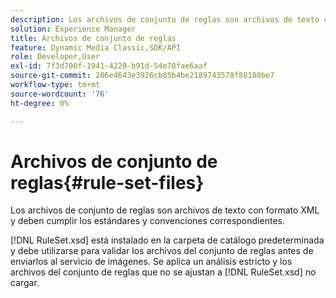 ```yaml
---
description: Los archivos de conjunto de reglas son archivos de texto con formato XML y deben cumplir los estándares y convenciones correspondientes.
solution: Experience Manager
title: Archivos de conjunto de reglas
feature: Dynamic Media Classic,SDK/API
role: Developer,User
exl-id: 7f3d700f-1941-4220-b91d-54e78fae6aaf
source-git-commit: 206e4643e3926cb85b4be2189743578f88180be7
workflow-type: tm+mt
source-wordcount: '76'
ht-degree: 0%

---
```


# Archivos de conjunto de reglas{#rule-set-files}

Los archivos de conjunto de reglas son archivos de texto con formato XML y deben cumplir los estándares y convenciones correspondientes.

[!DNL RuleSet.xsd] está instalado en la carpeta de catálogo predeterminada y debe utilizarse para validar los archivos del conjunto de reglas antes de enviarlos al servicio de imágenes. Se aplica un análisis estricto y los archivos del conjunto de reglas que no se ajustan a [!DNL RuleSet.xsd] no cargar.
